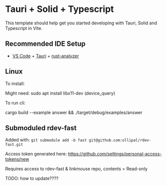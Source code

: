 # Tauri + Solid + Typescript

This template should help get you started developing with Tauri, Solid and Typescript in Vite.

## Recommended IDE Setup

- [VS Code](https://code.visualstudio.com/) + [Tauri](https://marketplace.visualstudio.com/items?itemName=tauri-apps.tauri-vscode) + [rust-analyzer](https://marketplace.visualstudio.com/items?itemName=rust-lang.rust-analyzer)

## Linux

To install:

Might need: sudo apt install libx11-dev (device_query)

To run cli:

cargo build --example answer && ./target/debug/examples/answer

## Submoduled rdev-fast

Added with: `git submodule add -b fast git@github.com:ollipal/rdev-fast.git`

Access token generated here: https://github.com/settings/personal-access-tokens/new

Requires access to rdev-fast & linkmouse repo, contents = Read-only

TODO: how to update????